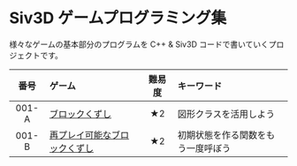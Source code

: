 # Siv3D ゲームプログラミング集

様々なゲームの基本部分のプログラムを C++ & Siv3D コードで書いていくプロジェクトです。  

| 番号 | ゲーム | 難易度 | キーワード |
|:---:|:---|:---:|:---|
| 001-A | [ブロックくずし](games/001/A.md) | ★2 | 図形クラスを活用しよう |
| 001-B | [再プレイ可能なブロックくずし](games/001/B.md) | ★2 | 初期状態を作る関数をもう一度呼ぼう |

